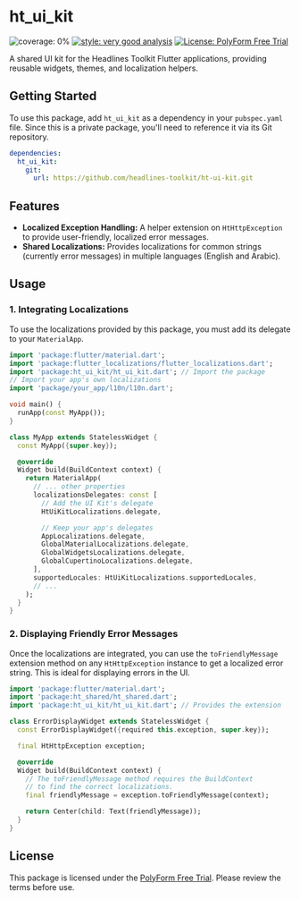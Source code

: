# ht_ui_kit

![coverage: 0%](https://img.shields.io/badge/coverage-0%25-red)
[![style: very good analysis](https://img.shields.io/badge/style-very_good_analysis-B22C89.svg)](https://pub.dev/packages/very_good_analysis)
[![License: PolyForm Free Trial](https://img.shields.io/badge/License-PolyForm%20Free%20Trial-blue)](https://polyformproject.org/licenses/free-trial/1.0.0)

A shared UI kit for the Headlines Toolkit Flutter applications, providing reusable widgets, themes, and localization helpers.

## Getting Started

To use this package, add `ht_ui_kit` as a dependency in your `pubspec.yaml` file. Since this is a private package, you'll need to reference it via its Git repository.

```yaml
dependencies:
  ht_ui_kit:
    git:
      url: https://github.com/headlines-toolkit/ht-ui-kit.git
```

## Features

- **Localized Exception Handling:** A helper extension on `HtHttpException` to provide user-friendly, localized error messages.
- **Shared Localizations:** Provides localizations for common strings (currently error messages) in multiple languages (English and Arabic).

## Usage

### 1. Integrating Localizations

To use the localizations provided by this package, you must add its delegate to your `MaterialApp`.

```dart
import 'package:flutter/material.dart';
import 'package:flutter_localizations/flutter_localizations.dart';
import 'package:ht_ui_kit/ht_ui_kit.dart'; // Import the package
// Import your app's own localizations
import 'package/your_app/l10n/l10n.dart';

void main() {
  runApp(const MyApp());
}

class MyApp extends StatelessWidget {
  const MyApp({super.key});

  @override
  Widget build(BuildContext context) {
    return MaterialApp(
      // ... other properties
      localizationsDelegates: const [
        // Add the UI Kit's delegate
        HtUiKitLocalizations.delegate,

        // Keep your app's delegates
        AppLocalizations.delegate,
        GlobalMaterialLocalizations.delegate,
        GlobalWidgetsLocalizations.delegate,
        GlobalCupertinoLocalizations.delegate,
      ],
      supportedLocales: HtUiKitLocalizations.supportedLocales,
      // ...
    );
  }
}
```

### 2. Displaying Friendly Error Messages

Once the localizations are integrated, you can use the `toFriendlyMessage` extension method on any `HtHttpException` instance to get a localized error string. This is ideal for displaying errors in the UI.

```dart
import 'package:flutter/material.dart';
import 'package:ht_shared/ht_shared.dart';
import 'package:ht_ui_kit/ht_ui_kit.dart'; // Provides the extension

class ErrorDisplayWidget extends StatelessWidget {
  const ErrorDisplayWidget({required this.exception, super.key});

  final HtHttpException exception;

  @override
  Widget build(BuildContext context) {
    // The toFriendlyMessage method requires the BuildContext
    // to find the correct localizations.
    final friendlyMessage = exception.toFriendlyMessage(context);

    return Center(child: Text(friendlyMessage));
  }
}
```

## License

This package is licensed under the [PolyForm Free Trial](LICENSE). Please review the terms before use.